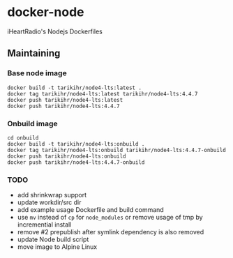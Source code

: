 # docker-node
iHeartRadio's Nodejs Dockerfiles

## Maintaining

### Base node image

```
docker build -t tarikihr/node4-lts:latest .
docker tag tarikihr/node4-lts:latest tarikihr/node4-lts:4.4.7
docker push tarikihr/node4-lts:latest
docker push tarikihr/node4-lts:4.4.7
```

### Onbuild image

```
cd onbuild
docker build -t tarikihr/node4-lts:onbuild .
docker tag tarikihr/node4-lts:onbuild tarikihr/node4-lts:4.4.7-onbuild
docker push tarikihr/node4-lts:onbuild
docker push tarikihr/node4-lts:4.4.7-onbuild
```

### TODO

- add shrinkwrap support
- update workdir/src dir
- add example usage Dockerfile and build command
- use `mv` instead of `cp` for `node_modules` or remove usage of tmp by incremential install
- remove #2 prepublish after symlink dependency is also removed
- update Node build script
- move image to Alpine Linux
